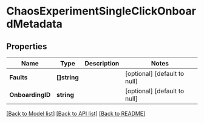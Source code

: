 # ChaosExperimentSingleClickOnboardMetadata

## Properties
Name | Type | Description | Notes
------------ | ------------- | ------------- | -------------
**Faults** | **[]string** |  | [optional] [default to null]
**OnboardingID** | **string** |  | [optional] [default to null]

[[Back to Model list]](../README.md#documentation-for-models) [[Back to API list]](../README.md#documentation-for-api-endpoints) [[Back to README]](../README.md)

